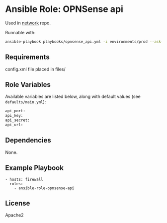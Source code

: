 # Ansible Role: OPNSense api

Used in [network](https://github.com/naturalis/network/) repo.

Runnable with:
```bash
ansible-playbook playbooks/opnsense_api.yml -i environments/prod --ask-vault-pass
```

## Requirements

config.xml file placed in files/

## Role Variables

Available variables are listed below, along with default values (see `defaults/main.yml`):

```bash
api_port:
api_key:
api_secret:
api_url:
```

## Dependencies

None.

## Example Playbook

    - hosts: firewall
      roles:
        - ansible-role-opnsense-api

## License

Apache2
